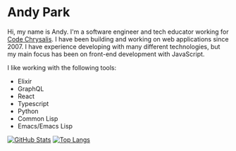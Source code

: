 # Andy Park

Hi, my name is Andy. I'm a software engineer and tech educator working for [Code Chrysalis](https://www.codechrysalis.io/). I have been building and working on web applications since 2007. I have experience developing with many different technologies, but my main focus has been on front-end development with JavaScript.

I like working with the following tools:
- Elixir
- GraphQL
- React
- Typescript
- Python
- Common Lisp
- Emacs/Emacs Lisp

[![GitHub Stats](https://github-readme-stats.vercel.app/api?username=atparkweb)](https://github.com/atparkweb/github-readme-stats)
[![Top Langs](https://github-readme-stats.vercel.app/api/top-langs/?username=atparkweb)](https://github.com/atparkweb/github-readme-stats)
